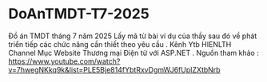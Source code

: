 # DoAnTMDT-T7-2025
Đồ án TMDT tháng 7 năm 2025
Lấy mã từ bài ví dụ của thầy sau đó về phát triển tiếp các chức năng cần thiết theo yêu cầu . 
Kênh Ytb HIENLTH Channel
Mục Website Thương mại Điện tử với ASP.NET .
Nguồn tham khảo : https://www.youtube.com/watch?v=7hwegNKkq9k&list=PLE5Bje814fYbtRxvDgmWJ6fUpIZXtbNrb
